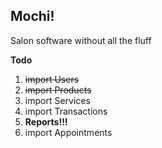## Mochi!

Salon software without all the fluff

**Todo**

1. <del>import Users</del>
1. <del>import Products</del>
3. import Services
4. import Transactions
5. **Reports!!!**
6. import Appointments